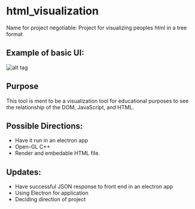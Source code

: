 # html_visualization
Name for project negotiable: Project for visualizing peoples html in a tree format
## Example of basic UI:
![alt tag](http://www.w3schools.com/js/pic_htmltree.gif)

## Purpose
This tool is ment to be a visualization tool for educational purposes to see the relationship of the DOM, JavaScript, and HTML.

## Possible Directions:
* Have it run in an electron app
* Open-GL C++
* Render and embedable HTML file.

## Updates:
* Have successful JSON response to front end in an electron app
* Using Electron for application
* Deciding direction of project
